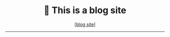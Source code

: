 
<div align="center">

# 🌟 This is a blog site

[[blog site](https://tail-19.github.io/tail-19-blog/)]

</div>

---


